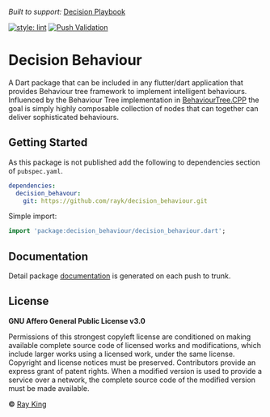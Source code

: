 _Built to support:_ [Decision Playbook](https://github.com/rayk/decision_playbook)

[![style: lint](https://img.shields.io/badge/style-lint-4BC0F5.svg)](https://pub.dev/packages/lint) [![Push Validation](https://github.com/rayk/decision_behaviour/actions/workflows/validation_workflow.yml/badge.svg)](https://github.com/rayk/decision_behaviour/actions/workflows/validation_workflow.yml)

# Decision Behaviour

A Dart package that can be included in any flutter/dart application that provides Behaviour tree 
framework to implement intelligent behaviours. Influenced by the Behaviour Tree implementation in [BehaviourTree.CPP](https://www.behaviortree.dev/)
the goal is simply highly composable collection of nodes that can together can deliver sophisticated behaviours.


## Getting Started

As this package is not published add the following to dependencies section of ```pubspec.yaml```.

```yaml
dependencies:
  decision_behavour:
    git: https://github.com/rayk/decision_behaviour.git
```

Simple import:
```dart
import 'package:decision_behaviour/decision_behaviour.dart';
```


## Documentation

Detail package [documentation](https://rayk.github.io/decision_behaviour/) is generated on each push to trunk.

## License

**GNU Affero General Public License v3.0**

Permissions of this strongest copyleft license are conditioned on making available complete source code of licensed works and modifications, which include larger works using a licensed work, under the same license. Copyright and license notices must be preserved. Contributors provide an express grant of patent rights. When a modified version is used to provide a service over a network, the complete source code of the modified version must be made available.

**©** [Ray King](https://github.com/rayk)